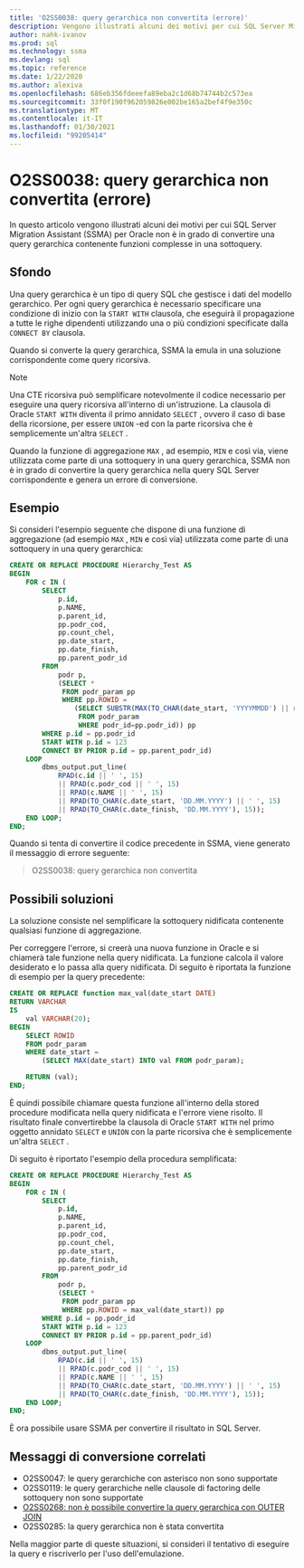 ```yaml
---
title: 'O2SS0038: query gerarchica non convertita (errore)'
description: Vengono illustrati alcuni dei motivi per cui SQL Server Migration Assistant (SSMA) per Oracle non è in grado di convertire una query gerarchica contenente funzioni complesse in una sottoquery.
author: nahk-ivanov
ms.prod: sql
ms.technology: ssma
ms.devlang: sql
ms.topic: reference
ms.date: 1/22/2020
ms.author: alexiva
ms.openlocfilehash: 686eb356fdeeefa89eba2c1d68b74744b2c573ea
ms.sourcegitcommit: 33f0f190f962059826e002be165a2bef4f9e350c
ms.translationtype: MT
ms.contentlocale: it-IT
ms.lasthandoff: 01/30/2021
ms.locfileid: "99205414"
---
```

# <a name="o2ss0038-hierarchical-query-not-converted-error"></a>O2SS0038: query gerarchica non convertita (errore)

In questo articolo vengono illustrati alcuni dei motivi per cui SQL Server Migration Assistant (SSMA) per Oracle non è in grado di convertire una query gerarchica contenente funzioni complesse in una sottoquery.

## <a name="background"></a>Sfondo

Una query gerarchica è un tipo di query SQL che gestisce i dati del modello gerarchico. Per ogni query gerarchica è necessario specificare una condizione di inizio con la `START WITH` clausola, che eseguirà il propagazione a tutte le righe dipendenti utilizzando una o più condizioni specificate dalla `CONNECT BY` clausola.

Quando si converte la query gerarchica, SSMA la emula in una soluzione corrispondente come query ricorsiva.

> [!NOTE]
> Una CTE ricorsiva può semplificare notevolmente il codice necessario per eseguire una query ricorsiva all'interno di un'istruzione. La clausola di Oracle `START WITH` diventa il primo annidato `SELECT` , ovvero il caso di base della ricorsione, per essere `UNION` -ed con la parte ricorsiva che è semplicemente un'altra `SELECT` .

Quando la funzione di aggregazione `MAX` , ad esempio, `MIN` e così via, viene utilizzata come parte di una sottoquery in una query gerarchica, SSMA non è in grado di convertire la query gerarchica nella query SQL Server corrispondente e genera un errore di conversione.

## <a name="example"></a>Esempio

Si consideri l'esempio seguente che dispone di una funzione di aggregazione (ad esempio `MAX` , `MIN` e così via) utilizzata come parte di una sottoquery in una query gerarchica:

```sql
CREATE OR REPLACE PROCEDURE Hierarchy_Test AS
BEGIN
    FOR c IN (
        SELECT
            p.id,
            p.NAME,
            p.parent_id,
            pp.podr_cod,
            pp.count_chel,
            pp.date_start,
            pp.date_finish,
            pp.parent_podr_id
        FROM
            podr p,
            (SELECT *
             FROM podr_param pp
             WHERE pp.ROWID =
                (SELECT SUBSTR(MAX(TO_CHAR(date_start, 'YYYYMMDD') || rowid), 9)
                 FROM podr_param
                 WHERE podr_id=pp.podr_id)) pp
        WHERE p.id = pp.podr_id
        START WITH p.id = 123
        CONNECT BY PRIOR p.id = pp.parent_podr_id)
    LOOP
        dbms_output.put_line(
            RPAD(c.id || ' ', 15)
            || RPAD(c.podr_cod || ' ', 15)
            || RPAD(c.NAME || ' ', 15)
            || RPAD(TO_CHAR(c.date_start, 'DD.MM.YYYY') || ' ', 15)
            || RPAD(TO_CHAR(c.date_finish, 'DD.MM.YYYY'), 15));
    END LOOP;
END;
```

Quando si tenta di convertire il codice precedente in SSMA, viene generato il messaggio di errore seguente:

> O2SS0038: query gerarchica non convertita

## <a name="possible-remedies"></a>Possibili soluzioni

La soluzione consiste nel semplificare la sottoquery nidificata contenente qualsiasi funzione di aggregazione.

Per correggere l'errore, si creerà una nuova funzione in Oracle e si chiamerà tale funzione nella query nidificata. La funzione calcola il valore desiderato e lo passa alla query nidificata. Di seguito è riportata la funzione di esempio per la query precedente:

```sql
CREATE OR REPLACE function max_val(date_start DATE)
RETURN VARCHAR
IS
    val VARCHAR(20);
BEGIN
    SELECT ROWID
    FROM podr_param
    WHERE date_start =
        (SELECT MAX(date_start) INTO val FROM podr_param);

    RETURN (val);
END;
```

È quindi possibile chiamare questa funzione all'interno della stored procedure modificata nella query nidificata e l'errore viene risolto. Il risultato finale convertirebbe la clausola di Oracle `START WITH` nel primo oggetto annidato `SELECT` e `UNION` con la parte ricorsiva che è semplicemente un'altra `SELECT` .

Di seguito è riportato l'esempio della procedura semplificata:

```sql
CREATE OR REPLACE PROCEDURE Hierarchy_Test AS
BEGIN
    FOR c IN (
        SELECT
            p.id,
            p.NAME,
            p.parent_id,
            pp.podr_cod,
            pp.count_chel,
            pp.date_start,
            pp.date_finish,
            pp.parent_podr_id
        FROM
            podr p,
            (SELECT *
             FROM podr_param pp
             WHERE pp.ROWID = max_val(date_start)) pp
        WHERE p.id = pp.podr_id
        START WITH p.id = 123
        CONNECT BY PRIOR p.id = pp.parent_podr_id)
    LOOP
        dbms_output.put_line(
            RPAD(c.id || ' ', 15)
            || RPAD(c.podr_cod || ' ', 15)
            || RPAD(c.NAME || ' ', 15)
            || RPAD(TO_CHAR(c.date_start, 'DD.MM.YYYY') || ' ', 15)
            || RPAD(TO_CHAR(c.date_finish, 'DD.MM.YYYY'), 15));
    END LOOP;
END;
```

È ora possibile usare SSMA per convertire il risultato in SQL Server.

## <a name="related-conversion-messages"></a>Messaggi di conversione correlati

* O2SS0047: le query gerarchiche con asterisco non sono supportate
* O2SS0119: le query gerarchiche nelle clausole di factoring delle sottoquery non sono supportate
* [O2SS0268: non è possibile convertire la query gerarchica con OUTER JOIN](o2ss0268.md)
* O2SS0285: la query gerarchica non è stata convertita

Nella maggior parte di queste situazioni, si consideri il tentativo di eseguire la query e riscriverlo per l'uso dell'emulazione.
